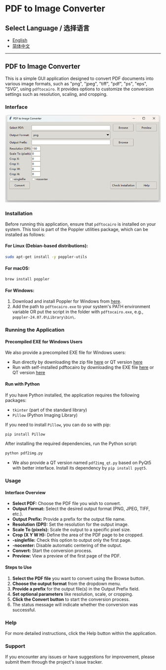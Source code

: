 # PDF to Image Converter

## Select Language / 选择语言
- [English](./README.md)
- [简体中文](./README_CN.md)

---

## PDF to Image Converter

This is a simple GUI application designed to convert PDF documents into various image formats, such as "png", "jpeg", "tiff", "pdf", "ps", "eps", "SVG", using `pdftocairo`. It provides options to customize the conversion settings such as resolution, scaling, and cropping.

### Interface

![GUI](./gui.png)

### Installation

Before running this application, ensure that `pdftocairo` is installed on your system. This tool is part of the Poppler utilities package, which can be installed as follows:

#### For Linux (Debian-based distributions):

```sh
sudo apt-get install -y poppler-utils
```

#### For macOS:

```sh
brew install poppler
```

#### For Windows:

1. Download and install Poppler for Windows from [here](https://github.com/oschwartz10612/poppler-windows).
2. Add the path to `pdftocairo.exe` to your system's PATH environment variable OR put the script in the folder with `pdftocairo.exe`, e.g., `poppler-24.07.0\Library\bin\`.

### Running the Application

#### Precompiled EXE for Windows Users

We also provide a precompiled EXE file for Windows users:
- Run directly by downloading the zip file [here](https://github.com/shawkui/pdf2img/releases/download/pdf-to-image/pdf2img_v1.0.1.zip) or QT version [here](https://github.com/shawkui/pdf2img/releases/download/pdf-to-image/pdf2img_qt_v1.0.1.zip)
- Run with self-installed pdftocairo by downloading the EXE file [here](https://github.com/shawkui/pdf2img/releases/download/pdf-to-image/pdf2img_v1.0.1.exe) or QT version [here](https://github.com/shawkui/pdf2img/releases/download/pdf-to-image/pdf2img_qt_v1.0.1.exe)

#### Run with Python

If you have Python installed, the application requires the following packages:

- `tkinter` (part of the standard library)
- `Pillow` (Python Imaging Library)

If you need to install `Pillow`, you can do so with pip:

```sh
pip install Pillow
```

After installing the required dependencies, run the Python script:

```sh
python pdf2img.py
```
* We also provide a QT version named `pdf2img_qt.py` based on PyQt5 with better interface. Install its dependency by ``` pip install pyqt5 ```.

### Usage

#### Interface Overview

- **Select PDF:** Choose the PDF file you wish to convert.
- **Output Format:** Select the desired output format (PNG, JPEG, TIFF, etc.).
- **Output Prefix:** Provide a prefix for the output file name.
- **Resolution (DPI):** Set the resolution for the output image.
- **Scale To (pixels):** Scale the output to a specific pixel size.
- **Crop (X Y W H):** Define the area of the PDF page to be cropped.
- **-singlefile:** Check this option to output only the first page.
- **-nocenter:** Disable automatic centering of the output.
- **Convert:** Start the conversion process.
- **Preview:** View a preview of the first page of the PDF.

#### Steps to Use

1. **Select the PDF file** you want to convert using the Browse button.
2. **Choose the output format** from the dropdown menu.
3. **Provide a prefix** for the output file(s) in the Output Prefix field.
4. **Set optional parameters** like resolution, scale, or cropping.
5. **Click the Convert button** to start the conversion process.
6. The status message will indicate whether the conversion was successful.

### Help

For more detailed instructions, click the Help button within the application.

### Support

If you encounter any issues or have suggestions for improvement, please submit them through the project's issue tracker.
